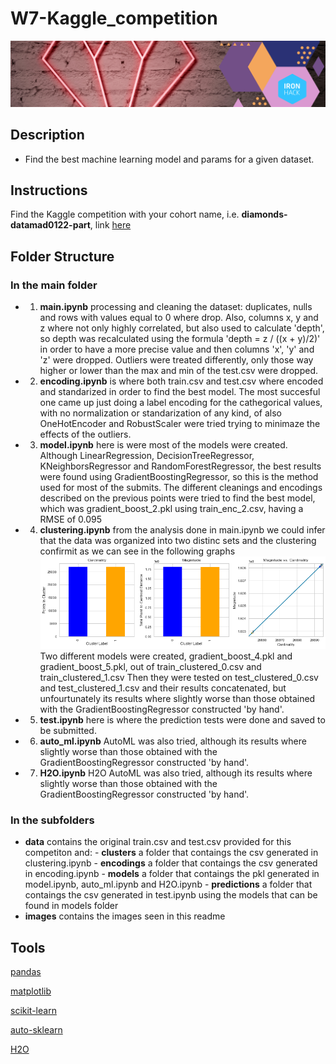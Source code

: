 # W7-Kaggle_competition

![portada](https://github.com/Ironhack-Data-Madrid-Enero-2021/W7-Kaggle_competition/blob/main/images/PORTADA.jpg)

## Description

- Find the best machine learning model and params for a given dataset. 

## Instructions

Find the Kaggle competition with your cohort name, i.e. **diamonds-datamad0122-part**, link [here](https://www.kaggle.com/competitions/diamonds-part-datamad0122/overview)

## Folder Structure
### In the main folder
* 1. **main.ipynb** processing and cleaning the dataset: duplicates, nulls and rows with values equal to 0 where drop. Also, columns x, y and z where not only highly correlated, but also used to calculate 'depth', so depth was recalculated using the formula 'depth = z / ((x + y)/2)' in order to have a more precise value and then columns 'x', 'y' and 'z' were dropped. Outliers were treated differently, only those way higher or lower than the max and min of the test.csv were dropped.
* 2. **encoding.ipynb** is where both train.csv and test.csv where encoded and standarized in order to find the best model. The most succesful one came up just doing a label encoding for the cathegorical values, with no normalization or standarization of any kind, of also OneHotEncoder and RobustScaler were tried trying to minimaze the effects of the outliers.
* 3. **model.ipynb** here is were most of the models were created. Although LinearRegression, DecisionTreeRegressor, KNeighborsRegressor and RandomForestRegressor, the best results were found using GradientBoostingRegressor, so this is the method used for most of the submits. The different cleanings and encodings described on the previous points were tried to find the best model, which was gradient_boost_2.pkl using train_enc_2.csv, having a RMSE of 0.095
* 4. **clustering.ipynb** from the analysis done in main.ipynb we could infer that the data was organized into two distinc sets and the clustering confirmit as we can see in the following graphs
![clusters](https://github.com/Origamologo/Kaggle_competition/blob/master/images/clusters.png)
Two different models were created, gradient_boost_4.pkl and gradient_boost_5.pkl, out of train_clustered_0.csv and train_clustered_1.csv Then they were tested on test_clustered_0.csv and test_clustered_1.csv and their results concatenated, but unfourtunately its results where slightly worse than those obtained with the GradientBoostingRegressor constructed 'by hand'.
* 5. **test.ipynb** here is where the prediction tests were done and saved to be submitted.
* 6. **auto_ml.ipynb** AutoML was also tried, although its results where slightly worse than those obtained with the GradientBoostingRegressor constructed 'by hand'.
* 7. **H2O.ipynb** H2O AutoML was also tried, although its results where slightly worse than those obtained with the GradientBoostingRegressor constructed 'by hand'.

### In the subfolders
* **data** contains the original train.csv and test.csv provided for this competiton and:
        - **clusters** a folder that contaings the csv generated in clustering.ipynb
        - **encodings** a folder that contaings the csv generated in encoding.ipynb
        - **models** a folder that contaings the pkl generated in model.ipynb, auto_ml.ipynb and H2O.ipynb
        - **predictions** a folder that contaings the csv generated in test.ipynb using the models that can be found in models folder
* **images** contains the images seen in this readme

## Tools
[pandas](https://pandas.pydata.org/)

[matplotlib](https://matplotlib.org/)

[scikit-learn](https://scikit-learn.org/stable/)

[auto-sklearn](https://automl.github.io/auto-sklearn/master/#)

[H2O](https://docs.h2o.ai/h2o/latest-stable/h2o-docs/automl.html)
